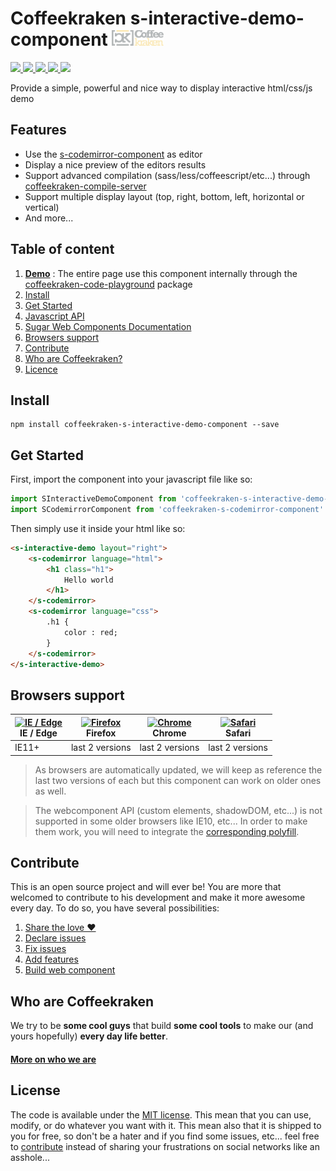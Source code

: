 # Coffeekraken s-interactive-demo-component <img src=".resources/coffeekraken-logo.jpg" height="25px" />

<p>
	<a href="https://travis-ci.org/Coffeekraken/s-interactive-demo-component">
		<img src="https://img.shields.io/travis/Coffeekraken/s-interactive-demo-component.svg?style=flat-square" />
	</a>
	<a href="https://www.npmjs.com/package/coffeekraken-s-interactive-demo-component">
		<img src="https://img.shields.io/npm/v/coffeekraken-s-datepicker.svg?style=flat-square" />
	</a>
	<a href="https://github.com/coffeekraken/s-interactive-demo-component/blob/master/LICENSE.txt">
		<img src="https://img.shields.io/npm/l/coffeekraken-s-datepicker.svg?style=flat-square" />
	</a>
	<!-- <a href="https://github.com/coffeekraken/s-interactive-demo-component">
		<img src="https://img.shields.io/npm/dt/coffeekraken-s-datepicker.svg?style=flat-square" />
	</a>
	<a href="https://github.com/coffeekraken/s-interactive-demo-component">
		<img src="https://img.shields.io/github/forks/coffeekraken/s-interactive-demo-component.svg?style=social&label=Fork&style=flat-square" />
	</a>
	<a href="https://github.com/coffeekraken/s-interactive-demo-component">
		<img src="https://img.shields.io/github/stars/coffeekraken/s-interactive-demo-component.svg?style=social&label=Star&style=flat-square" />
	</a> -->
	<a href="https://twitter.com/coffeekrakenio">
		<img src="https://img.shields.io/twitter/url/http/coffeekrakenio.svg?style=social&style=flat-square" />
	</a>
	<a href="http://coffeekraken.io">
		<img src="https://img.shields.io/twitter/url/http/shields.io.svg?style=flat-square&label=coffeekraken.io&colorB=f2bc2b&style=flat-square" />
	</a>
</p>

Provide a simple, powerful and nice way to display interactive html/css/js demo

## Features

- Use the [s-codemirror-component](https://github.com/coffeekraken/s-codemirror-component) as editor
- Display a nice preview of the editors results
- Support advanced compilation (sass/less/coffeescript/etc...) through [coffeekraken-compile-server](https://github.com/coffeekraken/compile-server)
- Support multiple display layout (top, right, bottom, left, horizontal or vertical)
- And more...

## Table of content

1. **[Demo](http://components.coffeekraken.io)** : The entire page use this component internally through the [coffeekraken-code-playground](https://github.com/coffeekraken/code-playground) package
2. [Install](#readme-install)
3. [Get Started](#readme-get-started)
4. [Javascript API](doc/js)
5. [Sugar Web Components Documentation](https://github.com/Coffeekraken/sugar/blob/master/doc/webcomponent.md)
6. [Browsers support](#readme-browsers-support)
7. [Contribute](#readme-contribute)
8. [Who are Coffeekraken?](#readme-who-are-coffeekraken)
9. [Licence](#readme-license)

<a name="readme-install"></a>
## Install

```
npm install coffeekraken-s-interactive-demo-component --save
```

<a name="readme-get-started"></a>
## Get Started

First, import the component into your javascript file like so:

```js
import SInteractiveDemoComponent from 'coffeekraken-s-interactive-demo-component'
import SCodemirrorComponent from 'coffeekraken-s-codemirror-component'
```

Then simply use it inside your html like so:

```html
<s-interactive-demo layout="right">
	<s-codemirror language="html">
		<h1 class="h1">
			Hello world
		</h1>
	</s-codemirror>
	<s-codemirror language="css">
		.h1 {
			color : red;
		}
	</s-codemirror>
</s-interactive-demo>
```

<a id="readme-browsers-support"></a>
## Browsers support

| [<img src="https://raw.githubusercontent.com/godban/browsers-support-badges/master/src/images/edge.png" alt="IE / Edge" width="16px" height="16px" />](http://godban.github.io/browsers-support-badges/)</br>IE / Edge | [<img src="https://raw.githubusercontent.com/godban/browsers-support-badges/master/src/images/firefox.png" alt="Firefox" width="16px" height="16px" />](http://godban.github.io/browsers-support-badges/)</br>Firefox | [<img src="https://raw.githubusercontent.com/godban/browsers-support-badges/master/src/images/chrome.png" alt="Chrome" width="16px" height="16px" />](http://godban.github.io/browsers-support-badges/)</br>Chrome | [<img src="https://raw.githubusercontent.com/godban/browsers-support-badges/master/src/images/safari.png" alt="Safari" width="16px" height="16px" />](http://godban.github.io/browsers-support-badges/)</br>Safari |
| --------- | --------- | --------- | --------- |
| IE11+ | last 2 versions| last 2 versions| last 2 versions

> As browsers are automatically updated, we will keep as reference the last two versions of each but this component can work on older ones as well.

> The webcomponent API (custom elements, shadowDOM, etc...) is not supported in some older browsers like IE10, etc... In order to make them work, you will need to integrate the [corresponding polyfill](https://www.webcomponents.org/polyfills).

<a id="readme-contribute"></a>
## Contribute

This is an open source project and will ever be! You are more that welcomed to contribute to his development and make it more awesome every day.
To do so, you have several possibilities:

1. [Share the love ❤️](https://github.com/Coffeekraken/coffeekraken/blob/master/contribute.md#contribute-share-the-love)
2. [Declare issues](https://github.com/Coffeekraken/coffeekraken/blob/master/contribute.md#contribute-declare-issues)
3. [Fix issues](https://github.com/Coffeekraken/coffeekraken/blob/master/contribute.md#contribute-fix-issues)
4. [Add features](https://github.com/Coffeekraken/coffeekraken/blob/master/contribute.md#contribute-add-features)
5. [Build web component](https://github.com/Coffeekraken/coffeekraken/blob/master/contribute.md#contribute-build-web-component)

<a id="readme-who-are-coffeekraken"></a>
## Who are Coffeekraken

We try to be **some cool guys** that build **some cool tools** to make our (and yours hopefully) **every day life better**.  

#### [More on who we are](https://github.com/Coffeekraken/coffeekraken/blob/master/who-are-we.md)

<a id="readme-license"></a>
## License

The code is available under the [MIT license](LICENSE.txt). This mean that you can use, modify, or do whatever you want with it. This mean also that it is shipped to you for free, so don't be a hater and if you find some issues, etc... feel free to [contribute](https://github.com/Coffeekraken/coffeekraken/blob/master/contribute.md) instead of sharing your frustrations on social networks like an asshole...
